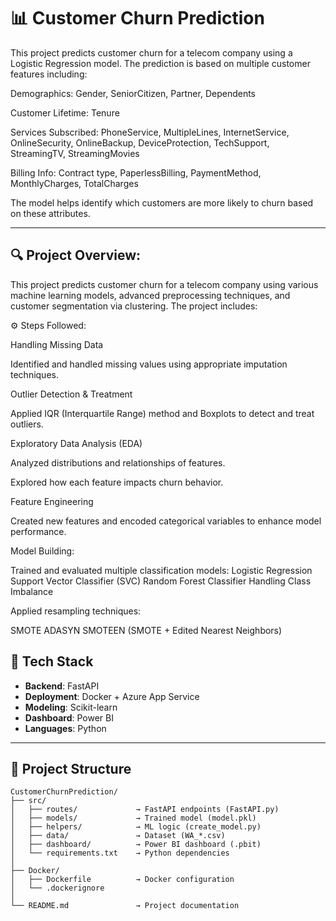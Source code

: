 # 📊 Customer Churn Prediction

This project predicts customer churn for a telecom company using a Logistic Regression model. The prediction is based on multiple customer features including:

Demographics: Gender, SeniorCitizen, Partner, Dependents

Customer Lifetime: Tenure

Services Subscribed: PhoneService, MultipleLines, InternetService, OnlineSecurity, OnlineBackup, DeviceProtection, TechSupport, StreamingTV, StreamingMovies

Billing Info: Contract type, PaperlessBilling, PaymentMethod, MonthlyCharges, TotalCharges

The model helps identify which customers are more likely to churn based on these attributes.

---
## 🔍 Project Overview:

This project predicts customer churn for a telecom company using various machine learning models, advanced preprocessing techniques, and customer segmentation via clustering. The project includes:
    
  ⚙️ Steps Followed:
  
Handling Missing Data

Identified and handled missing values using appropriate imputation techniques.

Outlier Detection & Treatment

Applied IQR (Interquartile Range) method and Boxplots to detect and treat outliers.

Exploratory Data Analysis (EDA)

Analyzed distributions and relationships of features.

Explored how each feature impacts churn behavior.

Feature Engineering

Created new features and encoded categorical variables to enhance model performance.

Model Building:
    
Trained and evaluated multiple classification models:
Logistic Regression
Support Vector Classifier (SVC)
Random Forest Classifier
Handling Class Imbalance
    
Applied resampling techniques:
    
SMOTE
ADASYN
SMOTEEN (SMOTE + Edited Nearest Neighbors)
  




















## 🔧 Tech Stack

- **Backend**: FastAPI  
- **Deployment**: Docker + Azure App Service  
- **Modeling**: Scikit-learn  
- **Dashboard**: Power BI  
- **Languages**: Python  

---

## 📁 Project Structure

```plaintext
CustomerChurnPrediction/
├── src/
│   ├── routes/             → FastAPI endpoints (FastAPI.py)
│   ├── models/             → Trained model (model.pkl)
│   ├── helpers/            → ML logic (create_model.py)
│   ├── data/               → Dataset (WA_*.csv)
│   ├── dashboard/          → Power BI dashboard (.pbit)
│   └── requirements.txt    → Python dependencies
│
├── Docker/
│   ├── Dockerfile          → Docker configuration
│   └── .dockerignore
│
└── README.md               → Project documentation


